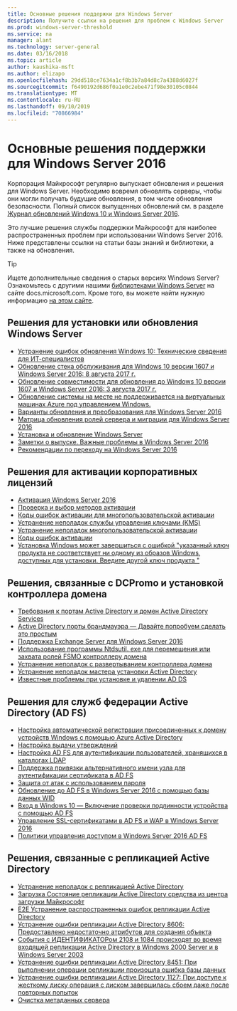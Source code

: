 ```yaml
---
title: Основные решения поддержки для Windows Server
description: Получите ссылки на решения для проблем с Windows Server
ms.prod: windows-server-threshold
ms.service: na
manager: alant
ms.technology: server-general
ms.date: 03/16/2018
ms.topic: article
author: kaushika-msft
ms.author: elizapo
ms.openlocfilehash: 29dd518ce7634a1cf8b3b7a84d8c7a4388d6027f
ms.sourcegitcommit: f6490192d686f0a1e0c2ebe471f98e30105c0844
ms.translationtype: MT
ms.contentlocale: ru-RU
ms.lasthandoff: 09/10/2019
ms.locfileid: "70866984"
---
```

# <a name="top-support-solutions-for-windows-server-2016"></a>Основные решения поддержки для Windows Server 2016

Корпорация Майкрософт регулярно выпускает обновления и решения для Windows Server. Необходимо вовремя обновлять серверы, чтобы они могли получать будущие обновления, в том числе обновления безопасности. Полный список выпущенных обновлений см. в разделе [Журнал обновлений Windows 10 и Windows Server 2016](https://support.microsoft.com/en-us/help/4000825/windows-10-windows-server-2016-update-history).

Это лучшие решения службы поддержки Майкрософт для наиболее распространенных проблем при использовании Windows Server 2016. Ниже представлены ссылки на статьи базы знаний и библиотеки, а также на обновления.

>[!TIP]
> Ищете дополнительные сведения о старых версиях Windows Server? Ознакомьтесь с другими нашими [библиотеками Windows Server](/previous-versions/windows/) на сайте docs.microsoft.com. Кроме того, вы можете найти нужную информацию [на этом сайте](https://docs.microsoft.com/search/index?search=Windows+Server&dataSource=previousVersions).

## <a name="solutions-for-installing-or-upgrading-windows-server"></a>Решения для установки или обновления Windows Server

- [Устранение ошибок обновления Windows 10: Технические сведения для ИТ-специалистов](https://docs.microsoft.com/windows/deployment/upgrade/resolve-windows-10-upgrade-errors)
- [Обновление стека обслуживания для Windows 10 версии 1607 и Windows Server 2016: 8 августа 2017 г.](https://support.microsoft.com/en-US/help/4035631)
- [Обновление совместимости для обновления до Windows 10 версии 1607 и Windows Server 2016: 3 августа 2017 г.](https://support.microsoft.com/en-US/help/4033524)
- [Обновление системы на месте не поддерживается на виртуальных машинах Azure под управлением Windows.](https://support.microsoft.com/en-US/help/4014997)
- [Варианты обновления и преобразования для Windows Server 2016](../get-started/supported-upgrade-paths.md)
- [Матрица обновления ролей сервера и миграции для Windows Server 2016](../get-started/server-role-upgradeability-table.md)
- [Установка и обновление Windows Server](../get-started/installation-and-upgrade.md)
- [Заметки о выпуске. Важные проблемы в Windows Server 2016](../get-started/windows-server-2016-ga-release-notes.md)
- [Рекомендации по переходу на Windows Server 2016](../get-started/recommendations-moving-to-server2016.md)

## <a name="solutions-for-volume-activation"></a>Решения для активации корпоративных лицензий
- [Активация Windows Server 2016](../get-started/server-2016-activation.md)
- [Проверка и выбор методов активации](https://technet.microsoft.com/library/jj134256(ws.11).aspx)
- [Коды ошибок активации для многопользовательской активации](https://technet.microsoft.com/library/dn502528.aspx)
- [Устранение неполадок службы управления ключами (KMS)](https://technet.microsoft.com/library/ee939272.aspx)
- [Устранение неполадок многопользовательской активации](https://technet.microsoft.com/library/ff793439.aspx)
- [Коды ошибок активации](https://technet.microsoft.com/library/ff793399.aspx)
- [Установка Windows может завершиться с ошибкой "указанный ключ продукта не соответствует ни одному из образов Windows, доступных для установки. Введите другой ключ продукта "](https://support.microsoft.com/help/2796988/windows-8-or-windows-server-2012-installation-may-fail-with-error-mess)

## <a name="solutions-related-to-dcpromo-and-installing-domain-controllers"></a>Решения, связанные с DCPromo и установкой контроллера домена
- [Требования к портам Active Directory и домен Active Directory Services](https://technet.microsoft.com/library/dd772723(v=ws.10).aspx)
- [Active Directory порты брандмауэра — Давайте попробуем сделать это простым](http://blogs.msmvps.com/acefekay/2011/11/01/active-directory-firewall-ports-let-s-try-to-make-this-simple/)
- [Поддержка Exchange Server для Windows Server 2016](https://technet.microsoft.com/library/ff728623(v=exchg.150).aspx)
- [Использование программы Ntdsutil. exe для перемещения или захвата ролей FSMO контроллеру домена](https://support.microsoft.com/kb/255504)
- [Устранение неполадок с развертыванием контроллера домена](../identity/ad-ds/deploy/troubleshooting-domain-controller-deployment.md)
- [Устранение неполадок мастера установки Active Directory](https://msdn.microsoft.com/library/bb727058.aspx)
- [Известные проблемы при установке и удалении AD DS](https://technet.microsoft.com/library/cc754463(v=ws.10).aspx)

## <a name="solutions-for-active-directory-federation-services-ad-fs"></a>Решения для служб федерации Active Directory (AD FS)
- [Настройка автоматической регистрации присоединенных к домену устройств Windows с помощью Azure Active Directory](/azure/active-directory/active-directory-conditional-access-automatic-device-registration-setup)
- [Настройка выдачи утверждений](/azure/active-directory/device-management-hybrid-azuread-joined-devices-setup#step-2-setup-issuance-of-claims)
- [Настройка AD FS для аутентификации пользователей, хранящихся в каталогах LDAP](../identity/ad-fs/operations/configure-ad-fs-to-authenticate-users-stored-in-ldap-directories.md)
- [Поддержка привязки альтернативного имени узла для аутентификации сертификата в AD FS](../identity/ad-fs/operations/ad-fs-support-for-alternate-hostname-binding-for-certificate-authentication.md)
- [Защита от атак с использованием пароля](https://blogs.technet.microsoft.com/tspring/2017/01/20/federated-to-microsoft-cloud-and-account-lockouts/)
- [Обновление до AD FS в Windows Server 2016 с помощью базы данных WID](../identity/ad-fs/deployment/upgrading-to-ad-fs-in-windows-server-2016.md)
- [Вход в Windows 10 — Включение проверки подлинности устройства с помощью AD FS](../identity/ad-fs/operations/configure-device-based-conditional-access-on-premises.md)
- [Управление SSL-сертификатами в AD FS и WAP в Windows Server 2016](../identity/ad-fs/operations/manage-ssl-certificates-ad-fs-wap-2016.md)
- [Политики управления доступом в Windows Server 2016 AD FS](../identity/ad-fs/operations/access-control-policies-in-ad-fs.md)

## <a name="solutions-related-to-active-directory-replication"></a>Решения, связанные с репликацией Active Directory

- [Устранение неполадок с репликацией Active Directory](../identity/ad-ds/manage/troubleshoot/troubleshooting-active-directory-replication-problems.md)
- [Загрузка Состояние репликации Active Directory средства из центра загрузки Майкрософт](https://www.microsoft.com/en-in/download/details.aspx?id=30005)
- [E2E Устранение распространенных ошибок репликации Active Directory](https://support.microsoft.com/kb/3108513)
- [Устранение ошибки репликации Active Directory 8606: Предоставлено недостаточно атрибутов для создания объекта](https://support.microsoft.com/kb/2028495)
- [События с ИДЕНТИФИКАТОРом 2108 и 1084 происходят во время входящей репликации Active Directory в Windows 2000 Server и в Windows Server 2003](https://support.microsoft.com/kb/837932)
- [Устранение ошибки репликации Active Directory 8451: При выполнении операции репликации произошла ошибка базы данных](https://support.microsoft.com/kb/2645996)
- [Устранение ошибки репликации Active Directory 1127: При доступе к жесткому диску операция с диском завершилась сбоем даже после повторных попыток](https://support.microsoft.com/kb/2025726)
- [Очистка метаданных сервера](https://technet.microsoft.com/library/cc816907.aspx)